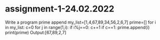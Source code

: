 # assignment-1-24.02.2022
Write a program prime append
my_list=[1,4,67,89,34,56,2,6,7]
 prime=[]
 for i in my_list:
 c=0
 for j in range(1,i): 
if i%j==0:
 c+=1
 if c==1: 
prime.append(i)
 print(prime)
Output:[67,89,2,7]
